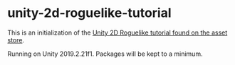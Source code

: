 # unity-2d-roguelike-tutorial

This is an initialization of the [Unity 2D Roguelike tutorial found on the asset store][1].

Running on Unity 2019.2.21f1.
Packages will be kept to a minimum.

[1]: https://assetstore.unity.com/packages/essentials/tutorial-projects/2d-roguelike-29825
